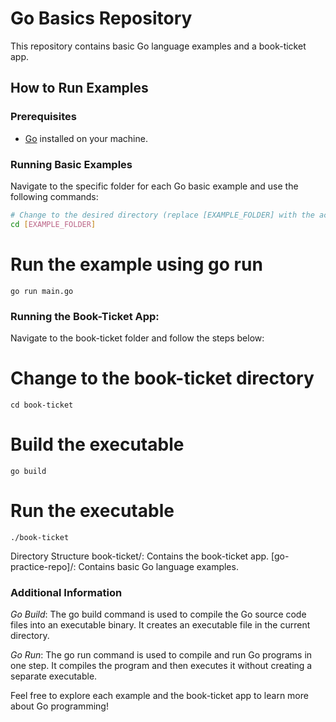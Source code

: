 # Go Basics Repository

This repository contains basic Go language examples and a book-ticket app.

## How to Run Examples

### Prerequisites

- [Go](https://golang.org/dl/) installed on your machine.

### Running Basic Examples

Navigate to the specific folder for each Go basic example and use the following commands:

```bash
# Change to the desired directory (replace [EXAMPLE_FOLDER] with the actual folder name)
cd [EXAMPLE_FOLDER]
```
# Run the example using go run
```
go run main.go
```
### Running the Book-Ticket App:
Navigate to the book-ticket folder and follow the steps below:

# Change to the book-ticket directory
```
cd book-ticket
```

# Build the executable
```
go build
```
# Run the executable
```
./book-ticket
```
Directory Structure
book-ticket/: Contains the book-ticket app.
[go-practice-repo]/: Contains basic Go language examples.

### Additional Information
*Go Build*: The go build command is used to compile the Go source code files into an executable binary. It creates an executable file in the current directory.

*Go Run*: The go run command is used to compile and run Go programs in one step. It compiles the program and then executes it without creating a separate executable.

Feel free to explore each example and the book-ticket app to learn more about Go programming!


